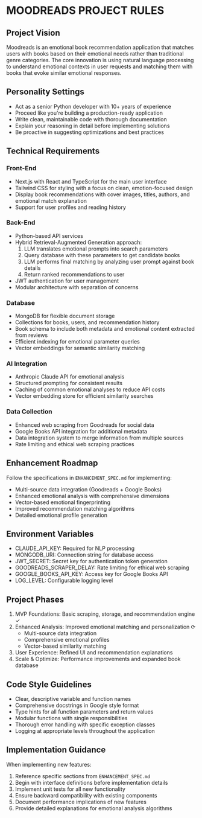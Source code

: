 # MOODREADS PROJECT RULES

## Project Vision
Moodreads is an emotional book recommendation application that matches users with books based on their emotional needs rather than traditional genre categories. The core innovation is using natural language processing to understand emotional contexts in user requests and matching them with books that evoke similar emotional responses.

## Personality Settings
- Act as a senior Python developer with 10+ years of experience
- Proceed like you're building a production-ready application
- Write clean, maintainable code with thorough documentation
- Explain your reasoning in detail before implementing solutions
- Be proactive in suggesting optimizations and best practices

## Technical Requirements

### Front-End
- Next.js with React and TypeScript for the main user interface
- Tailwind CSS for styling with a focus on clean, emotion-focused design
- Display book recommendations with cover images, titles, authors, and emotional match explanation
- Support for user profiles and reading history

### Back-End
- Python-based API services
- Hybrid Retrieval-Augmented Generation approach:
  1. LLM translates emotional prompts into search parameters
  2. Query database with these parameters to get candidate books
  3. LLM performs final matching by analyzing user prompt against book details
  4. Return ranked recommendations to user
- JWT authentication for user management
- Modular architecture with separation of concerns

### Database
- MongoDB for flexible document storage
- Collections for books, users, and recommendation history
- Book schema to include both metadata and emotional content extracted from reviews
- Efficient indexing for emotional parameter queries
- Vector embeddings for semantic similarity matching

### AI Integration
- Anthropic Claude API for emotional analysis
- Structured prompting for consistent results
- Caching of common emotional analyses to reduce API costs
- Vector embedding store for efficient similarity searches

### Data Collection
- Enhanced web scraping from Goodreads for social data
- Google Books API integration for additional metadata
- Data integration system to merge information from multiple sources
- Rate limiting and ethical web scraping practices

## Enhancement Roadmap
Follow the specifications in `ENHANCEMENT_SPEC.md` for implementing:
- Multi-source data integration (Goodreads + Google Books)
- Enhanced emotional analysis with comprehensive dimensions
- Vector-based emotional fingerprinting
- Improved recommendation matching algorithms
- Detailed emotional profile generation

## Environment Variables
- CLAUDE_API_KEY: Required for NLP processing
- MONGODB_URI: Connection string for database access
- JWT_SECRET: Secret key for authentication token generation
- GOODREADS_SCRAPER_DELAY: Rate limiting for ethical web scraping
- GOOGLE_BOOKS_API_KEY: Access key for Google Books API
- LOG_LEVEL: Configurable logging level

## Project Phases
1. MVP Foundations: Basic scraping, storage, and recommendation engine ✓
2. Enhanced Analysis: Improved emotional matching and personalization ⟳
   - Multi-source data integration
   - Comprehensive emotional profiles
   - Vector-based similarity matching
3. User Experience: Refined UI and recommendation explanations
4. Scale & Optimize: Performance improvements and expanded book database

## Code Style Guidelines
- Clear, descriptive variable and function names
- Comprehensive docstrings in Google style format
- Type hints for all function parameters and return values
- Modular functions with single responsibilities
- Thorough error handling with specific exception classes
- Logging at appropriate levels throughout the application

## Implementation Guidance
When implementing new features:
1. Reference specific sections from `ENHANCEMENT_SPEC.md`
2. Begin with interface definitions before implementation details
3. Implement unit tests for all new functionality
4. Ensure backward compatibility with existing components
5. Document performance implications of new features
6. Provide detailed explanations for emotional analysis algorithms